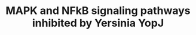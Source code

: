 ---
annotations:
- id: DOID:10773
  parent: disease by infectious agent
  type: Disease Ontology
  value: bubonic plague
- id: PW:0000007
  parent: signaling pathway
  type: Pathway Ontology
  value: mitogen activated protein kinase signaling pathway
authors:
- AARandCo
- Mkutmon
- Khanspers
- Egonw
- Eweitz
description: This pathway is based on the figure 24.1 of "In Vitro Signaling by MAPK
  and NFκB Pathways Inhibited by Yersinia YopJ" (see bibliography). In the MAPK and
  NFkB pathways, YopJ is the main inhibitor of Raf and TRAF6, NIK, or MEKK1. YopJ,
  in the NFkB pathway, may inhibit TRAF6,NIK, or MEKK.  The pathway is activated by
  the stimulus of the  genes TRAF6, NIK, or MEKK1, or the stimulus on the interactions
  between Ras to Raf. In the NFkB pathway along with the MAPK pathway, with the use
  of activators such as kinases, G-proteins, and E3 ligases, are catalysts to initiate
  of signaling cascades with a concentrated lysate.   Proteins on this pathway have
  targeted assays available via the [https://assays.cancer.gov/available_assays?wp_id=WP3849
  CPTAC Assay Portal]
last-edited: 2021-05-07
ndex: d4be5e36-8b67-11eb-9e72-0ac135e8bacf
organisms:
- Homo sapiens
redirect_from:
- /index.php/Pathway:WP3849
- /instance/WP3849
- /instance/WP3849_r116433
revision: r116433
schema-jsonld:
- '@context': https://schema.org/
  '@id': https://wikipathways.github.io/pathways/WP3849.html
  '@type': Dataset
  creator:
    '@type': Organization
    name: WikiPathways
  description: This pathway is based on the figure 24.1 of "In Vitro Signaling by
    MAPK and NFκB Pathways Inhibited by Yersinia YopJ" (see bibliography). In the
    MAPK and NFkB pathways, YopJ is the main inhibitor of Raf and TRAF6, NIK, or MEKK1.
    YopJ, in the NFkB pathway, may inhibit TRAF6,NIK, or MEKK.  The pathway is activated
    by the stimulus of the  genes TRAF6, NIK, or MEKK1, or the stimulus on the interactions
    between Ras to Raf. In the NFkB pathway along with the MAPK pathway, with the
    use of activators such as kinases, G-proteins, and E3 ligases, are catalysts to
    initiate of signaling cascades with a concentrated lysate.   Proteins on this
    pathway have targeted assays available via the [https://assays.cancer.gov/available_assays?wp_id=WP3849
    CPTAC Assay Portal]
  keywords:
  - CHUK
  - IKBKB
  - IKBKG
  - IkB
  - MAPK
  - MEKK1
  - MKK
  - NFKB
  - NIK
  - RAF
  - Ras
  - TRAF6
  license: CC0
  name: MAPK and NFkB signaling pathways inhibited by Yersinia YopJ
seo: CreativeWork
title: MAPK and NFkB signaling pathways inhibited by Yersinia YopJ
wpid: WP3849
---